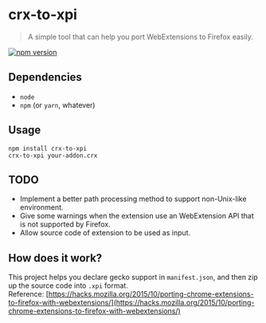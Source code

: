 # crx-to-xpi
> A simple tool that can help you port WebExtensions to Firefox easily.  

[![npm version](https://badge.fury.io/js/crx-to-xpi.svg)](https://www.npmjs.com/package/crx-to-xpi)

## Dependencies
* `node`
* `npm` (or `yarn`, whatever)

## Usage
```shell
npm install crx-to-xpi
crx-to-xpi your-addon.crx
```

## TODO
* Implement a better path processing method to support non-Unix-like environment.
* Give some warnings when the extension use an WebExtension API that is not supported by Firefox.
* Allow source code of extension to be used as input.

## How does it work?
This project helps you declare gecko support in `manifest.json`, and then zip up the source code into `.xpi` format.  
Reference: [https://hacks.mozilla.org/2015/10/porting-chrome-extensions-to-firefox-with-webextensions/](https://hacks.mozilla.org/2015/10/porting-chrome-extensions-to-firefox-with-webextensions/)